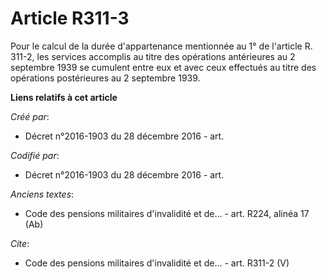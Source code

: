 # Article R311-3

Pour le calcul de la durée d'appartenance mentionnée au 1° de l'article R. 311-2, les services accomplis au titre des
opérations antérieures au 2 septembre 1939 se cumulent entre eux et avec ceux effectués au titre des opérations postérieures
au 2 septembre 1939.

**Liens relatifs à cet article**

_Créé par_:

  - Décret n°2016-1903 du 28 décembre 2016 - art.

_Codifié par_:

  - Décret n°2016-1903 du 28 décembre 2016 - art.

_Anciens textes_:

  - Code des pensions militaires d'invalidité et de... - art. R224, alinéa 17 (Ab)

_Cite_:

  - Code des pensions militaires d'invalidité et de... - art. R311-2 (V)
